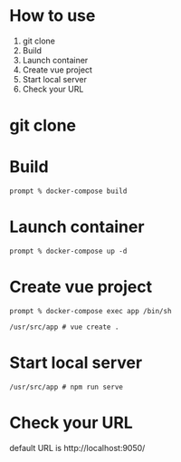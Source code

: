 # How to use
1. git clone
2. Build
3. Launch container
4. Create vue project
5. Start local server
6. Check your URL

# git clone

# Build
```
prompt % docker-compose build
```

# Launch container
```
prompt % docker-compose up -d
```

# Create vue project
```
prompt % docker-compose exec app /bin/sh
```

```
/usr/src/app # vue create .
```

# Start local server
```
/usr/src/app # npm run serve
```

# Check your URL
default URL is http://localhost:9050/

